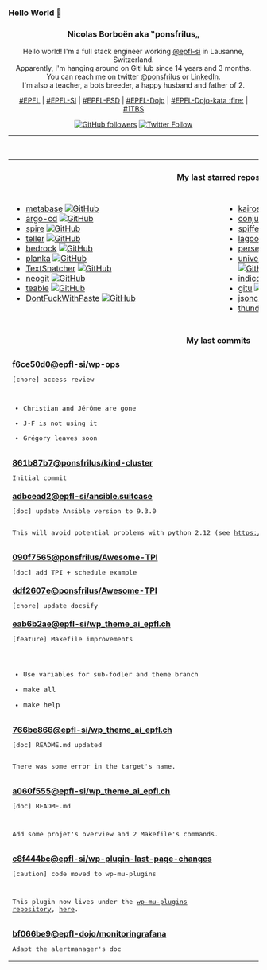 ### Hello World 👋

<p align="center">
  <!-- use https://avatars.githubusercontent.com/u/176002?v=4 for your default github picture 
  <img src="https://raw.githubusercontent.com/ponsfrilus/ponsfrilus/master/img/ponsfrilus.png" title="Nicolas Borboën aka ‟ponsfrilus„" alt="Nicolas Borboën aka ‟ponsfrilus„" /> -->
  <h3 align="center">
    Nicolas Borboën aka ‟ponsfrilus„
  </h3>
  <p align="center">
    Hello world! I'm a full stack engineer working <a href="https://github.com/epfl-si">@epfl-si</a> in Lausanne, Switzerland.
    <br />Apparently, I'm hanging around on GitHub since 14 years and 3 months.
    <br />You can reach me on twitter <a href="https://twitter.com/ponsfrilus">@ponsfrilus</a> or <a href="http://linkedin.com/in/nicolasborboen">LinkedIn</a>.
    <br />I'm also a teacher, a bots breeder, a happy husband and father of 2.
  </p>
  <p align="center">
    <a href="https://www.epfl.ch">#EPFL</a> | 
    <a href="https://github.com/epfl-si/">#EPFL-SI</a> | 
    <a href="https://github.com/epfl-fsd">#EPFL-FSD</a> | 
    <a href="https://github.com/topics/epfl-dojo">#EPFL-Dojo</a> | 
    <a href="https://github.com/topics/epfl-dojo-kata">#EPFL-Dojo-kata :fire:</a> | 
    <a href="https://en.wikipedia.org/wiki/Indentation_style#Variant:_1TBS_(OTBS)">#1TBS</a>
  </p>
  <p align="center">
    <a href="https://github.com/ponsfrilus"><img alt="GitHub followers" src="https://img.shields.io/github/followers/ponsfrilus?label=Follow%20me%20on%20github&style=social"></a>
    <a href="https://twitter.com/ponsfrilus"><img alt="Twitter Follow" src="https://img.shields.io/twitter/follow/ponsfrilus?label=follow%20me%20on%20twitter&style=social"></a>
  </p>
  </p><hr><table align="center">
<tr>
<td colspan="2" align="center"><h4>My last starred repos</h4></td>
</tr>
<tr>
<td valign="top">
<ul>
<li>
<a href="https://github.com/metabase/metabase" title="The simplest, fastest way to get business intelligence and analytics to everyone in your company :yum:" target="_blank">metabase</a>&nbsp;<a href="https://github.com/metabase/metabase" title="The simplest, fastest way to get business intelligence and analytics to everyone in your company :yum:" target="_blank"><img src="https://img.shields.io/github/stars/metabase/metabase?style=social" alt="GitHub"></a>
</li>
<li>
<a href="https://github.com/argoproj/argo-cd" title="Declarative Continuous Deployment for Kubernetes" target="_blank">argo-cd</a>&nbsp;<a href="https://github.com/argoproj/argo-cd" title="Declarative Continuous Deployment for Kubernetes" target="_blank"><img src="https://img.shields.io/github/stars/argoproj/argo-cd?style=social" alt="GitHub"></a>
</li>
<li>
<a href="https://github.com/spiffe/spire" title="The SPIFFE Runtime Environment" target="_blank">spire</a>&nbsp;<a href="https://github.com/spiffe/spire" title="The SPIFFE Runtime Environment" target="_blank"><img src="https://img.shields.io/github/stars/spiffe/spire?style=social" alt="GitHub"></a>
</li>
<li>
<a href="https://github.com/tellerops/teller" title="Cloud native secrets management for developers - never leave your command line for secrets." target="_blank">teller</a>&nbsp;<a href="https://github.com/tellerops/teller" title="Cloud native secrets management for developers - never leave your command line for secrets." target="_blank"><img src="https://img.shields.io/github/stars/tellerops/teller?style=social" alt="GitHub"></a>
</li>
<li>
<a href="https://github.com/roots/bedrock" title="WordPress boilerplate with Composer, easier configuration, and an improved folder structure" target="_blank">bedrock</a>&nbsp;<a href="https://github.com/roots/bedrock" title="WordPress boilerplate with Composer, easier configuration, and an improved folder structure" target="_blank"><img src="https://img.shields.io/github/stars/roots/bedrock?style=social" alt="GitHub"></a>
</li>
<li>
<a href="https://github.com/plankanban/planka" title="The realtime kanban board for workgroups built with React and Redux." target="_blank">planka</a>&nbsp;<a href="https://github.com/plankanban/planka" title="The realtime kanban board for workgroups built with React and Redux." target="_blank"><img src="https://img.shields.io/github/stars/plankanban/planka?style=social" alt="GitHub"></a>
</li>
<li>
<a href="https://github.com/RajSolai/TextSnatcher" title="How to Copy Text from Images ? Answer is TextSnatcher !. Perform OCR operations in seconds on Linux Desktop." target="_blank">TextSnatcher</a>&nbsp;<a href="https://github.com/RajSolai/TextSnatcher" title="How to Copy Text from Images ? Answer is TextSnatcher !. Perform OCR operations in seconds on Linux Desktop." target="_blank"><img src="https://img.shields.io/github/stars/RajSolai/TextSnatcher?style=social" alt="GitHub"></a>
</li>
<li>
<a href="https://github.com/NeogitOrg/neogit" title="An interactive and powerful Git interface for Neovim, inspired by Magit" target="_blank">neogit</a>&nbsp;<a href="https://github.com/NeogitOrg/neogit" title="An interactive and powerful Git interface for Neovim, inspired by Magit" target="_blank"><img src="https://img.shields.io/github/stars/NeogitOrg/neogit?style=social" alt="GitHub"></a>
</li>
<li>
<a href="https://github.com/teableio/teable" title="✨ A Super fast, Real-time, Professional, Developer friendly, No code database" target="_blank">teable</a>&nbsp;<a href="https://github.com/teableio/teable" title="✨ A Super fast, Real-time, Professional, Developer friendly, No code database" target="_blank"><img src="https://img.shields.io/github/stars/teableio/teable?style=social" alt="GitHub"></a>
</li>
<li>
<a href="https://github.com/aaronraimist/DontFuckWithPaste" title="Google Chrome and Firefox extension that prevents the blocking of pasting into input fields" target="_blank">DontFuckWithPaste</a>&nbsp;<a href="https://github.com/aaronraimist/DontFuckWithPaste" title="Google Chrome and Firefox extension that prevents the blocking of pasting into input fields" target="_blank"><img src="https://img.shields.io/github/stars/aaronraimist/DontFuckWithPaste?style=social" alt="GitHub"></a>
</li>
</ul>
<img width="450" height="1" /></td>
<td valign="top">
<ul>
<li>
<a href="https://github.com/kairos-io/kairos" title=":penguin: The immutable Linux meta-distribution for edge Kubernetes." target="_blank">kairos</a>&nbsp;<a href="https://github.com/kairos-io/kairos" title=":penguin: The immutable Linux meta-distribution for edge Kubernetes." target="_blank"><img src="https://img.shields.io/github/stars/kairos-io/kairos?style=social" alt="GitHub"></a>
</li>
<li>
<a href="https://github.com/cyberark/conjur" title="CyberArk Conjur automatically secures secrets used by privileged users and machine identities" target="_blank">conjur</a>&nbsp;<a href="https://github.com/cyberark/conjur" title="CyberArk Conjur automatically secures secrets used by privileged users and machine identities" target="_blank"><img src="https://img.shields.io/github/stars/cyberark/conjur?style=social" alt="GitHub"></a>
</li>
<li>
<a href="https://github.com/spiffe/spiffe" title="The SPIFFE Project" target="_blank">spiffe</a>&nbsp;<a href="https://github.com/spiffe/spiffe" title="The SPIFFE Project" target="_blank"><img src="https://img.shields.io/github/stars/spiffe/spiffe?style=social" alt="GitHub"></a>
</li>
<li>
<a href="https://github.com/uselagoon/lagoon" title="Lagoon, the developer-focused application delivery platform" target="_blank">lagoon</a>&nbsp;<a href="https://github.com/uselagoon/lagoon" title="Lagoon, the developer-focused application delivery platform" target="_blank"><img src="https://img.shields.io/github/stars/uselagoon/lagoon?style=social" alt="GitHub"></a>
</li>
<li>
<a href="https://github.com/perses/perses" title="The CNCF candidate for observability visualisation. Already supports Prometheus - more data sources to come!" target="_blank">perses</a>&nbsp;<a href="https://github.com/perses/perses" title="The CNCF candidate for observability visualisation. Already supports Prometheus - more data sources to come!" target="_blank"><img src="https://img.shields.io/github/stars/perses/perses?style=social" alt="GitHub"></a>
</li>
<li>
<a href="https://github.com/Universal-Debloater-Alliance/universal-android-debloater-next-generation" title="Cross-platform GUI written in Rust using ADB to debloat non-rooted Android devices. Improve your privacy, the security and battery life of your device." target="_blank">universal-android-debloater-next-generation</a>&nbsp;<a href="https://github.com/Universal-Debloater-Alliance/universal-android-debloater-next-generation" title="Cross-platform GUI written in Rust using ADB to debloat non-rooted Android devices. Improve your privacy, the security and battery life of your device." target="_blank"><img src="https://img.shields.io/github/stars/Universal-Debloater-Alliance/universal-android-debloater-next-generation?style=social" alt="GitHub"></a>
</li>
<li>
<a href="https://github.com/indico/indico" title="Indico - A feature-rich event management system, made @ CERN, the place where the Web was born." target="_blank">indico</a>&nbsp;<a href="https://github.com/indico/indico" title="Indico - A feature-rich event management system, made @ CERN, the place where the Web was born." target="_blank"><img src="https://img.shields.io/github/stars/indico/indico?style=social" alt="GitHub"></a>
</li>
<li>
<a href="https://github.com/altsem/gitu" title="A TUI Git client inspired by Magit" target="_blank">gitu</a>&nbsp;<a href="https://github.com/altsem/gitu" title="A TUI Git client inspired by Magit" target="_blank"><img src="https://img.shields.io/github/stars/altsem/gitu?style=social" alt="GitHub"></a>
</li>
<li>
<a href="https://github.com/obsidianmd/jsoncanvas" title="An open file format for infinite canvas data." target="_blank">jsoncanvas</a>&nbsp;<a href="https://github.com/obsidianmd/jsoncanvas" title="An open file format for infinite canvas data." target="_blank"><img src="https://img.shields.io/github/stars/obsidianmd/jsoncanvas?style=social" alt="GitHub"></a>
</li>
<li>
<a href="https://github.com/thunderbird/thunderbird-android" title="K-9 Mail – Open Source Email App for Android" target="_blank">thunderbird-android</a>&nbsp;<a href="https://github.com/thunderbird/thunderbird-android" title="K-9 Mail – Open Source Email App for Android" target="_blank"><img src="https://img.shields.io/github/stars/thunderbird/thunderbird-android?style=social" alt="GitHub"></a>
</li>
</ul>
<img width="450" height="1" /></td>
</tr>
<tr>
<td colspan="2" align="center"><h4>My last commits</h4></td>
</tr>
<tr>
        <td colspan="2">
          <div><strong><a href="https://api.github.com/repos/epfl-si/wp-ops/commits/f6ce50d070badda1476fef296d91736d8f3d459f" title="2024-03-28T11:38:49.000+01:00" target="_blank">f6ce50d0</a><a href="https://github.com/epfl-si">@epfl-si</a><a href="https://github.com/epfl-si/wp-ops" title="DevOps infrastructure for the WordPress-at-EFPL project">/wp-ops</a></strong></div>
          <pre>[chore] access review

- Christian and Jérôme are gone
- J-F is not using it
- Grégory leaves soon</pre>
        </td>
        </tr><tr>
        <td colspan="2">
          <div><strong><a href="https://api.github.com/repos/ponsfrilus/kind-cluster/commits/861b87b7ddf0d09132bff2258356aed6e97e737d" title="2024-03-28T09:10:47.000+01:00" target="_blank">861b87b7</a><a href="https://github.com/ponsfrilus">@ponsfrilus</a><a href="https://github.com/ponsfrilus/kind-cluster" title="null">/kind-cluster</a></strong></div>
          <pre>Initial commit</pre>
        </td>
        </tr><tr>
        <td colspan="2">
          <div><strong><a href="https://api.github.com/repos/epfl-si/ansible.suitcase/commits/adbcead22be142fcbbae3a19757977356afe07e1" title="2024-03-08T17:39:08.000+01:00" target="_blank">adbcead2</a><a href="https://github.com/epfl-si">@epfl-si</a><a href="https://github.com/epfl-si/ansible.suitcase" title="The Ansible suitcase: install Ansible, Keybase and EYAML into your project's temp dir">/ansible.suitcase</a></strong></div>
          <pre>[doc] update Ansible version to 9.3.0

This will avoid potential problems with python 2.12 (see https://github.com/ansible/ansible/issues/81946).</pre>
        </td>
        </tr><tr>
        <td colspan="2">
          <div><strong><a href="https://api.github.com/repos/ponsfrilus/Awesome-TPI/commits/090f7565a09b8b768402dfed09c0ed0fca544289" title="2024-03-08T08:21:23.000+01:00" target="_blank">090f7565</a><a href="https://github.com/ponsfrilus">@ponsfrilus</a><a href="https://github.com/ponsfrilus/Awesome-TPI" title="Dépôt regroupant des ressources utiles aux apprentis, chefs de projet et experts pour les taravaux pratiques individuels (TPI) de fin d'apprentissage des informaticien·ne·s CFC.">/Awesome-TPI</a></strong></div>
          <pre>[doc] add TPI + schedule example</pre>
        </td>
        </tr><tr>
        <td colspan="2">
          <div><strong><a href="https://api.github.com/repos/ponsfrilus/Awesome-TPI/commits/ddf2607e5c7fff2ce7a50865376e15c0c33ec8b1" title="2024-03-08T08:20:45.000+01:00" target="_blank">ddf2607e</a><a href="https://github.com/ponsfrilus">@ponsfrilus</a><a href="https://github.com/ponsfrilus/Awesome-TPI" title="Dépôt regroupant des ressources utiles aux apprentis, chefs de projet et experts pour les taravaux pratiques individuels (TPI) de fin d'apprentissage des informaticien·ne·s CFC.">/Awesome-TPI</a></strong></div>
          <pre>[chore] update docsify</pre>
        </td>
        </tr><tr>
        <td colspan="2">
          <div><strong><a href="https://api.github.com/repos/epfl-si/wp_theme_ai_epfl.ch/commits/eab6b2aed25cae60cda85c08d24fdfa07fe1e691" title="2024-03-05T14:50:23.000+01:00" target="_blank">eab6b2ae</a><a href="https://github.com/epfl-si">@epfl-si</a><a href="https://github.com/epfl-si/wp_theme_ai_epfl.ch" title="null">/wp_theme_ai_epfl.ch</a></strong></div>
          <pre>[feature] Makefile improvements

- Use variables for sub-fodler and theme branch
- `make all`
- `make help`</pre>
        </td>
        </tr><tr>
        <td colspan="2">
          <div><strong><a href="https://api.github.com/repos/epfl-si/wp_theme_ai_epfl.ch/commits/766be866c6b270c808d8ef906e4291c57d6b429b" title="2024-03-04T15:30:34.000+01:00" target="_blank">766be866</a><a href="https://github.com/epfl-si">@epfl-si</a><a href="https://github.com/epfl-si/wp_theme_ai_epfl.ch" title="null">/wp_theme_ai_epfl.ch</a></strong></div>
          <pre>[doc] README.md updated

There was some error in the target's name.</pre>
        </td>
        </tr><tr>
        <td colspan="2">
          <div><strong><a href="https://api.github.com/repos/epfl-si/wp_theme_ai_epfl.ch/commits/a060f5555b3164e4a713bd2d70db21a2beeb3fe2" title="2024-03-04T14:36:29.000+01:00" target="_blank">a060f555</a><a href="https://github.com/epfl-si">@epfl-si</a><a href="https://github.com/epfl-si/wp_theme_ai_epfl.ch" title="null">/wp_theme_ai_epfl.ch</a></strong></div>
          <pre>[doc] README.md

Add some projet's overview and 2 Makefile's commands.</pre>
        </td>
        </tr><tr>
        <td colspan="2">
          <div><strong><a href="https://api.github.com/repos/epfl-si/wp-plugin-last-page-changes/commits/c8f444bcdd240b9af62f5da2217d106c24007d41" title="2024-02-29T11:54:41.000+01:00" target="_blank">c8f444bc</a><a href="https://github.com/epfl-si">@epfl-si</a><a href="https://github.com/epfl-si/wp-plugin-last-page-changes" title="Système d’information permettant de connaître la date et la personne ayant effectué la dernière modification sur une page WordPress.">/wp-plugin-last-page-changes</a></strong></div>
          <pre>[caution] code moved to wp-mu-plugins

This plugin now lives under the [wp-mu-plugins repository](https://github.com/epfl-si/wp-mu-plugins/), [here](https://github.com/epfl-si/wp-mu-plugins/blob/master/EPFL_last_page_changes.php).</pre>
        </td>
        </tr><tr>
        <td colspan="2">
          <div><strong><a href="https://api.github.com/repos/epfl-dojo/monitoringrafana/commits/bf066be9bd6b5292045cea08e056823881693412" title="2024-02-28T09:25:56.000+01:00" target="_blank">bf066be9</a><a href="https://github.com/epfl-dojo">@epfl-dojo</a><a href="https://github.com/epfl-dojo/monitoringrafana" title="A docker-compose example to monitor a local computer with Grafana, Prometheus and node-exporter.">/monitoringrafana</a></strong></div>
          <pre>Adapt the alertmanager's doc</pre>
        </td>
        </tr><tfoot>
<tr>
<td colspan="2" align="right">
<img width="900" height="1" />
<small>⏰ Updated on Tue, 02 Apr 2024 13:45:14 GMT</small>
</td>
</tr>
</tfoot>
<br />
</table>
